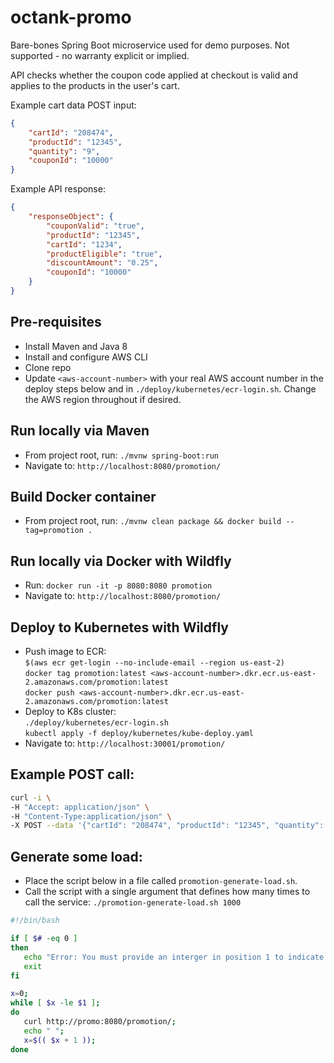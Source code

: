 # octank-promo

Bare-bones Spring Boot microservice used for demo purposes. Not supported - no warranty explicit or implied.

API checks whether the coupon code applied at checkout is valid and applies to the products in the user's cart.

Example cart data POST input:
```json
{
    "cartId": "208474",
    "productId": "12345",
    "quantity": "9",
    "couponId": "10000"
}
```

Example API response:
```json
{
    "responseObject": {
        "couponValid": "true",
        "productId": "12345",
        "cartId": "1234",
        "productEligible": "true",
        "discountAmount": "0.25",
        "couponId": "10000"
    }
}
```

## Pre-requisites
- Install Maven and Java 8
- Install and configure AWS CLI 
- Clone repo
- Update `<aws-account-number>` with your real AWS account number in the deploy steps below and in `./deploy/kubernetes/ecr-login.sh`. Change the AWS region throughout if desired.

## Run locally via Maven
- From project root, run: `./mvnw spring-boot:run`
- Navigate to: `http://localhost:8080/promotion/`

## Build Docker container 
- From project root, run: `./mvnw clean package && docker build --tag=promotion .`

## Run locally via Docker with Wildfly
- Run: `docker run -it -p 8080:8080 promotion`  
- Navigate to: `http://localhost:8080/promotion/`

## Deploy to Kubernetes with Wildfly
- Push image to ECR:  
`$(aws ecr get-login --no-include-email --region us-east-2)`  
`docker tag promotion:latest <aws-account-number>.dkr.ecr.us-east-2.amazonaws.com/promotion:latest`  
`docker push <aws-account-number>.dkr.ecr.us-east-2.amazonaws.com/promotion:latest` 
- Deploy to K8s cluster:  
`./deploy/kubernetes/ecr-login.sh`   
`kubectl apply -f deploy/kubernetes/kube-deploy.yaml`
- Navigate to: `http://localhost:30001/promotion/`

## Example POST call:
```bash
curl -i \
-H "Accept: application/json" \
-H "Content-Type:application/json" \
-X POST --data '{"cartId": "208474", "productId": "12345", "quantity": "9", "couponId": "10000"}' "http://localhost:8080/promotion/"
```

## Generate some load:
- Place the script below in a file called `promotion-generate-load.sh`.
- Call the script with a single argument that defines how many times to call the service: `./promotion-generate-load.sh 1000`

```bash
#!/bin/bash

if [ $# -eq 0 ]
then
   echo "Error: You must provide an interger in position 1 to indicate the number of calls the script should make to the promotion service."
   exit
fi

x=0;
while [ $x -le $1 ];
do
   curl http://promo:8080/promotion/;
   echo " ";
   x=$(( $x + 1 ));
done
```
